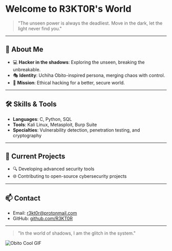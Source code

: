 # Welcome to R3KT0R's World

> "The unseen power is always the deadliest. Move in the dark, let the light never find you."

---

## 👾 About Me

- 💻 **Hacker in the shadows**: Exploring the unseen, breaking the unbreakable.
- 🎭 **Identity**: Uchiha Obito-inspired persona, merging chaos with control.
- 🔐 **Mission**: Ethical hacking for a better, secure world.

---

## 🛠️ Skills & Tools

- **Languages**: C, Python, SQL
- **Tools**: Kali Linux, Metasploit, Burp Suite
- **Specialties**: Vulnerability detection, penetration testing, and cryptography

---

## 🚀 Current Projects

- 🔍 Developing advanced security tools
- 🌐 Contributing to open-source cybersecurity projects

---

## 📫 Contact

- Email: [r3kt0r@protonmail.com](mailto:r3kt0r@protonmail.com)
- GitHub: [github.com/R3KT0R](https://github.com/R3KT0R)

---

> "In the world of shadows, I am the glitch in the system."

![Obito Cool GIF](https://media.giphy.com/media/3o7TKU8RvQuomFfUUU/giphy.gif)
